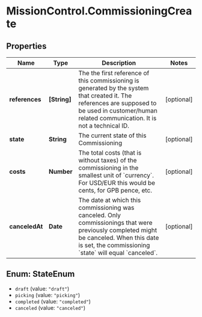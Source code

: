 # MissionControl.CommissioningCreate

## Properties
Name | Type | Description | Notes
------------ | ------------- | ------------- | -------------
**references** | **[String]** | The the first reference of this commissioning is generated by the system that created it. The references are supposed to be used in customer/human related communication. It is not a technical ID. | [optional] 
**state** | **String** | The current state of this Commissioning | [optional] 
**costs** | **Number** | The total costs (that is without taxes) of the commissioning in the smallest unit of &#x60;currency&#x60;. For USD/EUR this would be cents, for GPB pence, etc. | [optional] 
**canceledAt** | **Date** | The date at which this commissioning was canceled. Only commissionings that were previously completed might be canceled. When this date is set, the commissioning &#x60;state&#x60; will equal &#x60;canceled&#x60;. | [optional] 

<a name="StateEnum"></a>
## Enum: StateEnum

* `draft` (value: `"draft"`)
* `picking` (value: `"picking"`)
* `completed` (value: `"completed"`)
* `canceled` (value: `"canceled"`)

